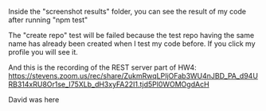 Inside the "screenshot results" folder, you can see the result of my code after running "npm test" 

The "create repo" test will be failed because the test repo having the same name has already been created when I test my code before.
If you click my profile you will see it.


And this is the recording of the REST server part of HW4:
https://stevens.zoom.us/rec/share/ZukmRwqLPIjOFab3WU4nJBD_PA_d94URB314xRU8Or1se_I75XLb_dH3xyFA22I1.tjd5Pl0WOMOgdAcH

David was here
